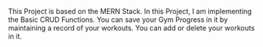 This Project is based on the MERN Stack. In this Project, I am implementing the Basic CRUD Functions.
You can save your Gym Progress in it by maintaining a record of your workouts. You can add or delete your workouts in it.
